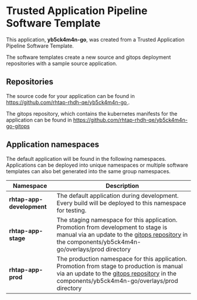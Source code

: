 # Trusted Application Pipeline Software Template

This application, **yb5ck4m4n-go**, was created from a Trusted Application Pipeline Software Template.

The software templates create a new source and gitops deployment repositories with a sample source application. 

## Repositories

The source code for your application can be found in [https://github.com/rhtap-rhdh-qe/yb5ck4m4n-go ](https://github.com/rhtap-rhdh-qe/yb5ck4m4n-go ).
 
The gitops repository, which contains the kubernetes manifests for the application can be found in 
[https://github.com/rhtap-rhdh-qe/yb5ck4m4n-go-gitops ](https://github.com/rhtap-rhdh-qe/yb5ck4m4n-go-gitops ) 

## Application namespaces 

The default application will be found in the following namespaces. Applications can be deployed into unique namespaces or multiple software templates can also bet generated into the same group namespaces.  

|  Namespace   |  Description   |  
| -------- | -------- |   
| **rhtap-app-development** | The default application during development. Every build will be deployed to this namespace for testing. | 
| **rhtap-app-stage** | The staging namespace for this application. Promotion from development to stage is manual via an update to the [gitops repository](https://github.com/rhtap-rhdh-qe/yb5ck4m4n-go-gitops ) in the components/yb5ck4m4n-go/overlays/prod directory |  
| **rhtap-app-prod** | The production namespace for this application. Promotion from stage to production is manual via an update to the [gitops repository](https://github.com/rhtap-rhdh-qe/yb5ck4m4n-go-gitops ) in the components/yb5ck4m4n-go/overlays/prod directory | 